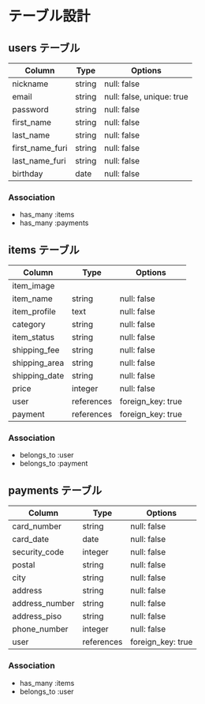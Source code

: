 # テーブル設計

## users テーブル

| Column          | Type        | Options                   |
| --------------- | ----------- | ------------------------- |
| nickname        | string      | null: false               |
| email           | string      | null: false, unique: true |
| password        | string      | null: false               |
| first_name      | string      | null: false               |
| last_name       | string      | null: false               |
| first_name_furi | string      | null: false               |
| last_name_furi  | string      | null: false               |
| birthday        | date        | null: false               |

### Association

- has_many :items
- has_many :payments

## items テーブル

| Column          | Type        | Options              |
| --------------- | ----------- | -------------------- |
| item_image      |             |                      |
| item_name       | string      | null: false          |
| item_profile    | text        | null: false          |
| category        | string      | null: false          |
| item_status     | string      | null: false          |
| shipping_fee    | string      | null: false          |
| shipping_area   | string      | null: false          |
| shipping_date   | string      | null: false          |
| price           | integer     | null: false          |
| user            | references  | foreign_key: true    |
| payment         | references  | foreign_key: true    |

### Association

- belongs_to :user
- belongs_to :payment

## payments テーブル

| Column          | Type        | Options              |
| --------------- | ----------- | -------------------- |
| card_number     | string      | null: false          |
| card_date       | date        | null: false          |
| security_code   | integer     | null: false          |
| postal          | string      | null: false          |
| city            | string      | null: false          |
| address         | string      | null: false          |
| address_number  | string      | null: false          |
| address_piso    | string      | null: false          |
| phone_number    | integer     | null: false          |
| user            | references  | foreign_key: true    |

### Association

- has_many :items
- belongs_to :user
